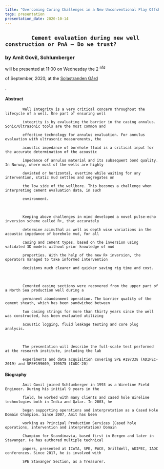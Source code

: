```yaml
---
title: "Overcoming Coring Challenges in a New Unconventional Play Offshore by Integration of Formation Evaluation Data (Thomas Bradley, Baker Hughes)"
tags: presentation
presentation_date: 2020-10-14
---
```



      
<h2>


            Cement evaluation during new well construction or PnA – Do we trust?

      
</h2>





      
<h3>
by Amit Govil, Schlumberger
</h3>





      
<p>
will be presented at 11:00 on Wednesday the 2
<sup>
nfd
</sup>

 of September, 2020, at the 
<a href="http://www.solastrandengaard.no">
Solastranden Gård
</a>

.
</p>





      
<h4>
Abstract
</h4>



      
<p>


            Well Integrity is a very critical concern throughout the lifecycle of a well. One part of ensuring well

            integrity is by evaluating the barrier in the casing annulus. Sonic/Ultrasonic tools are the most common and

            effective technology for annulus evaluation. For annulus evaluation with ultrasonic measurements, the

            acoustic impedance of borehole fluid is a critical input for the accurate determination of the acoustic

            impedance of annulus material and its subsequent bond quality. In Norway, where most of the wells are highly

            deviated or horizontal, overtime while waiting for any intervention, static mud settles and segregates on

            the low side of the wellbore. This becomes a challenge when interpreting cement evaluation data, in such

            environment.

            
<br>


            Keeping above challenges in mind developed a novel pulse-echo inversion scheme called R+, that accurately

            determine azimuthal as well as depth wise variations in the acoustic impedance of borehole mud, for all

            casing and cement types, based on the inversion using validated 3D models without prior knowledge of mud

            properties. With the help of the new R+ inversion, the operators managed to take informed intervention

            decisions much clearer and quicker saving rig time and cost.

            
<br>


            Cemented casing sections were recovered from the upper part of a North Sea production well during a

            permanent abandonment operation. The barrier quality of the cement sheath, which has been sandwiched between

            two casing strings for more than thirty years since the well was constructed, has been evaluated utilizing

            acoustic logging, fluid leakage testing and core plug analysis.

            
<br>


            The presentation will describe the full-scale test performed at the research institute, including the lab

            experiments and data acquisition covering SPE #197338 (ADIPEC-2019) and SPE#199609, 199575 (IADC-20)

      
</p>



      
<h4>
Biography
</h4>



      
<p>


            Amit Govil joined Schlumberger in 1993 as a Wireline Field Engineer. During his initial 9 years in the

            field, he worked with many clients and cased hole Wireline technologies both in India and Qatar. In 2003, he

            began supporting operations and interpretation as a Cased Hole Domain Champion. Since 2007, Amit has been

            working as Principal Production Services (Cased hole operations, intervention and interpretation) Domain

            Champion for Scandinavia, based first in Bergen and later in Stavanger. He has authored multiple technical

            papers, presented at ICoTA, SPE, PACE, DrillWell, ADIPEC, IADC conferences. Since 2017, he is involved with

            SPE Stavanger Section, as a Treasurer.

      
</p>











